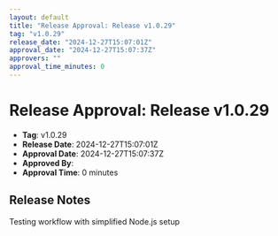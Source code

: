 ```yaml
---
layout: default
title: "Release Approval: Release v1.0.29"
tag: "v1.0.29"
release_date: "2024-12-27T15:07:01Z"
approval_date: "2024-12-27T15:07:37Z"
approvers: ""
approval_time_minutes: 0
---
```


# Release Approval: Release v1.0.29

- **Tag**: v1.0.29
- **Release Date**: 2024-12-27T15:07:01Z
- **Approval Date**: 2024-12-27T15:07:37Z
- **Approved By**: 
- **Approval Time**: 0 minutes

## Release Notes
Testing workflow with simplified Node.js setup